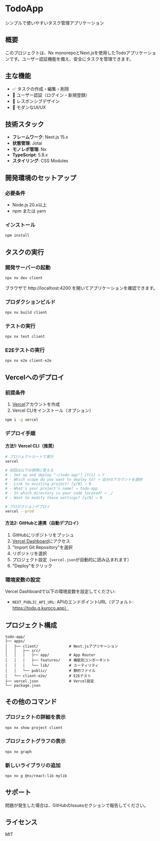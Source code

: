 # TodoApp

シンプルで使いやすいタスク管理アプリケーション

## 概要

このプロジェクトは、Nx monorepoとNext.jsを使用したTodoアプリケーションです。ユーザー認証機能を備え、安全にタスクを管理できます。

## 主な機能

- ✅ タスクの作成・編集・削除
- 🔐 ユーザー認証（ログイン・新規登録）
- 📱 レスポンシブデザイン
- 🎨 モダンなUI/UX

## 技術スタック

- **フレームワーク**: Next.js 15.x
- **状態管理**: Jotai
- **モノレポ管理**: Nx
- **TypeScript**: 5.8.x
- **スタイリング**: CSS Modules

## 開発環境のセットアップ

### 必要条件

- Node.js 20.x以上
- npm または yarn

### インストール

```bash
npm install
```

## タスクの実行

### 開発サーバーの起動

```sh
npx nx dev client
```

ブラウザで http://localhost:4200 を開いてアプリケーションを確認できます。

### プロダクションビルド

```sh
npx nx build client
```

### テストの実行

```sh
npx nx test client
```

### E2Eテストの実行

```sh
npx nx e2e client-e2e
```

## Vercelへのデプロイ

### 前提条件

1. [Vercel](https://vercel.com)アカウントを作成
2. Vercel CLIをインストール（オプション）

```bash
npm i -g vercel
```

### デプロイ手順

#### 方法1: Vercel CLI（推奨）

```bash
# プロジェクトルートで実行
vercel

# 初回は以下の質問に答える
# - Set up and deploy "~/todo-app"? [Y/n] → Y
# - Which scope do you want to deploy to? → 自分のアカウントを選択
# - Link to existing project? [y/N] → N
# - What's your project's name? → todo-app
# - In which directory is your code located? → ./
# - Want to modify these settings? [y/N] → N

# プロダクションデプロイ
vercel --prod
```

#### 方法2: GitHubと連携（自動デプロイ）

1. GitHubにリポジトリをプッシュ
2. [Vercel Dashboard](https://vercel.com/new)にアクセス
3. "Import Git Repository"を選択
4. リポジトリを選択
5. プロジェクト設定（`vercel.json`が自動的に読み込まれます）
6. "Deploy"をクリック

### 環境変数の設定

Vercel Dashboardで以下の環境変数を設定してください:

- `NEXT_PUBLIC_API_URL`: APIのエンドポイントURL（デフォルト: https://todo.g.kuroco.app）

## プロジェクト構成

```
todo-app/
├── apps/
│   ├── client/              # Next.jsアプリケーション
│   │   ├── src/
│   │   │   ├── app/         # App Router
│   │   │   ├── features/    # 機能別コンポーネント
│   │   │   └── lib/         # ユーティリティ
│   │   └── public/          # 静的ファイル
│   └── client-e2e/          # E2Eテスト
├── vercel.json              # Vercel設定
└── package.json
```

## その他のコマンド

### プロジェクトの詳細を表示

```sh
npx nx show project client
```

### プロジェクトグラフの表示

```sh
npx nx graph
```

### 新しいライブラリの追加

```sh
npx nx g @nx/react:lib mylib
```

## サポート

問題が発生した場合は、GitHubのIssuesセクションで報告してください。

## ライセンス

MIT
